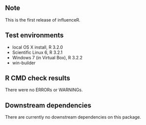 ## Note
This is the first release of influenceR.

## Test environments
* local OS X install, R 3.2.0
* Scientific Linux 6, R 3.2.1
* Windows 7 (in Virtual Box), R 3.2.2
* win-builder

## R CMD check results
There were no ERRORs or WARNINGs.

## Downstream dependencies
There are currently no downstream dependencies on this package.
